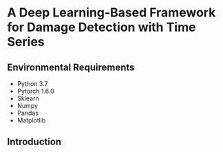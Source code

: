 # A Deep Learning-Based Framework for Damage Detection with Time Series

## Environmental Requirements

- Python 3.7
- Pytorch 1.6.0
- Sklearn 
- Numpy
- Pandas
- Matplotlib

## Introduction

